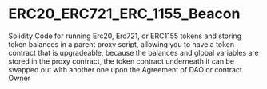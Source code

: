 # ERC20_ERC721_ERC_1155_Beacon
Solidity Code for running Erc20, Erc721, or ERC1155 tokens and storing token balances in a parent proxy script, allowing you to have a token contract that is upgradeable, because the balances and global variables are stored in the proxy contract, the token contract underneath it can be swapped out with another one upon the Agreement of DAO or contract Owner
